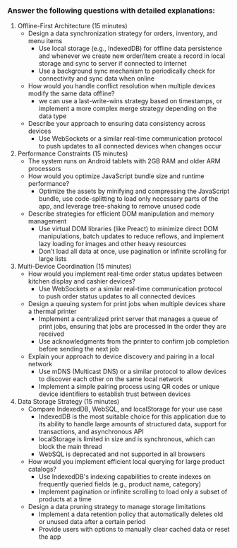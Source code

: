 ### Answer the following questions with detailed explanations:

1. Offline-First Architecture (15 minutes)
   - Design a data synchronization strategy for orders, inventory, and menu items
     - Use local storage (e.g., IndexedDB) for offline data persistence and whenever we create new order/item create a record in local storage and sync to server if connected to internet
     - Use a background sync mechanism to periodically check for connectivity and sync data when online
   - How would you handle conflict resolution when multiple devices modify the same data offline?
     - we can use a last-write-wins strategy based on timestamps, or implement a more complex merge strategy depending on the data type
   - Describe your approach to ensuring data consistency across devices
     - Use WebSockets or a similar real-time communication protocol to push updates to all connected devices when changes occur
2. Performance Constraints (15 minutes)
   - The system runs on Android tablets with 2GB RAM and older ARM processors
   - How would you optimize JavaScript bundle size and runtime performance?
     - Optimize the assets by minifying and compressing the JavaScript bundle, use code-splitting to load only necessary parts of the app, and leverage tree-shaking to remove unused code
   - Describe strategies for efficient DOM manipulation and memory management
     - Use virtual DOM libraries (like Preact) to minimize direct DOM manipulations, batch updates to reduce reflows, and implement lazy loading for images and other heavy resources
     - Don't load all data at once, use pagination or infinite scrolling for large lists
3. Multi-Device Coordination (15 minutes)
   - How would you implement real-time order status updates between kitchen display and cashier devices?
     - Use WebSockets or a similar real-time communication protocol to push order status updates to all connected devices
   - Design a queuing system for print jobs when multiple devices share a thermal printer
     - Implement a centralized print server that manages a queue of print jobs, ensuring that jobs are processed in the order they are received
     - Use acknowledgments from the printer to confirm job completion before sending the next job
   - Explain your approach to device discovery and pairing in a local network
     - Use mDNS (Multicast DNS) or a similar protocol to allow devices to discover each other on the same local network
     - Implement a simple pairing process using QR codes or unique device identifiers to establish trust between devices
4. Data Storage Strategy (15 minutes)
   - Compare IndexedDB, WebSQL, and localStorage for your use case
     - IndexedDB is the most suitable choice for this application due to its ability to handle large amounts of structured data, support for transactions, and asynchronous API
     - localStorage is limited in size and is synchronous, which can block the main thread
     - WebSQL is deprecated and not supported in all browsers
   - How would you implement efficient local querying for large product catalogs?
     - Use IndexedDB's indexing capabilities to create indexes on frequently queried fields (e.g., product name, category)
     - Implement pagination or infinite scrolling to load only a subset of products at a time
   - Design a data pruning strategy to manage storage limitations
     - Implement a data retention policy that automatically deletes old or unused data after a certain period
     - Provide users with options to manually clear cached data or reset the app